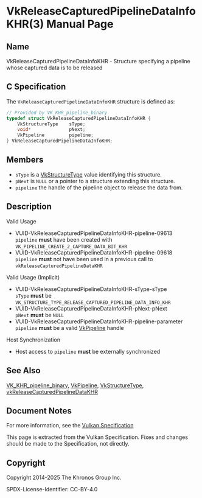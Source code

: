 # VkReleaseCapturedPipelineDataInfoKHR(3) Manual Page

## Name

VkReleaseCapturedPipelineDataInfoKHR - Structure specifying a pipeline whose captured data is to be released



## [](#_c_specification)C Specification

The `VkReleaseCapturedPipelineDataInfoKHR` structure is defined as:

```c++
// Provided by VK_KHR_pipeline_binary
typedef struct VkReleaseCapturedPipelineDataInfoKHR {
    VkStructureType    sType;
    void*              pNext;
    VkPipeline         pipeline;
} VkReleaseCapturedPipelineDataInfoKHR;
```

## [](#_members)Members

- `sType` is a [VkStructureType](https://registry.khronos.org/vulkan/specs/latest/man/html/VkStructureType.html) value identifying this structure.
- `pNext` is `NULL` or a pointer to a structure extending this structure.
- `pipeline` the handle of the pipeline object to release the data from.

## [](#_description)Description

Valid Usage

- [](#VUID-VkReleaseCapturedPipelineDataInfoKHR-pipeline-09613)VUID-VkReleaseCapturedPipelineDataInfoKHR-pipeline-09613  
  `pipeline` **must** have been created with `VK_PIPELINE_CREATE_2_CAPTURE_DATA_BIT_KHR`
- [](#VUID-VkReleaseCapturedPipelineDataInfoKHR-pipeline-09618)VUID-VkReleaseCapturedPipelineDataInfoKHR-pipeline-09618  
  `pipeline` **must** not have been used in a previous call to `vkReleaseCapturedPipelineDataKHR`

Valid Usage (Implicit)

- [](#VUID-VkReleaseCapturedPipelineDataInfoKHR-sType-sType)VUID-VkReleaseCapturedPipelineDataInfoKHR-sType-sType  
  `sType` **must** be `VK_STRUCTURE_TYPE_RELEASE_CAPTURED_PIPELINE_DATA_INFO_KHR`
- [](#VUID-VkReleaseCapturedPipelineDataInfoKHR-pNext-pNext)VUID-VkReleaseCapturedPipelineDataInfoKHR-pNext-pNext  
  `pNext` **must** be `NULL`
- [](#VUID-VkReleaseCapturedPipelineDataInfoKHR-pipeline-parameter)VUID-VkReleaseCapturedPipelineDataInfoKHR-pipeline-parameter  
  `pipeline` **must** be a valid [VkPipeline](https://registry.khronos.org/vulkan/specs/latest/man/html/VkPipeline.html) handle

Host Synchronization

- Host access to `pipeline` **must** be externally synchronized

## [](#_see_also)See Also

[VK\_KHR\_pipeline\_binary](https://registry.khronos.org/vulkan/specs/latest/man/html/VK_KHR_pipeline_binary.html), [VkPipeline](https://registry.khronos.org/vulkan/specs/latest/man/html/VkPipeline.html), [VkStructureType](https://registry.khronos.org/vulkan/specs/latest/man/html/VkStructureType.html), [vkReleaseCapturedPipelineDataKHR](https://registry.khronos.org/vulkan/specs/latest/man/html/vkReleaseCapturedPipelineDataKHR.html)

## [](#_document_notes)Document Notes

For more information, see the [Vulkan Specification](https://registry.khronos.org/vulkan/specs/latest/html/vkspec.html#VkReleaseCapturedPipelineDataInfoKHR)

This page is extracted from the Vulkan Specification. Fixes and changes should be made to the Specification, not directly.

## [](#_copyright)Copyright

Copyright 2014-2025 The Khronos Group Inc.

SPDX-License-Identifier: CC-BY-4.0